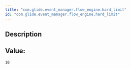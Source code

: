 ```yaml
---
title: "com.glide.event_manager.flow_engine.hard_limit"
id: "com.glide.event_manager.flow_engine.hard_limit"
---
```

## Description



## Value: 
```
10
```